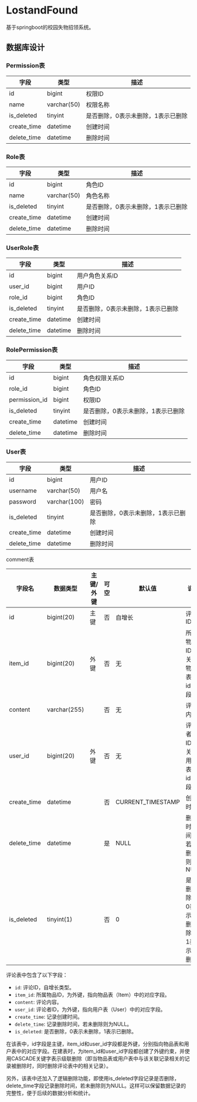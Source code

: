 # LostandFound
基于springboot的校园失物招领系统。
## 数据库设计
### Permission表

| 字段        | 类型        | 描述                               |
| ----------- | ----------- | ---------------------------------- |
| id          | bigint      | 权限ID                             |
| name        | varchar(50) | 权限名称                           |
| is_deleted  | tinyint     | 是否删除，0表示未删除，1表示已删除 |
| create_time | datetime    | 创建时间                           |
| delete_time | datetime    | 删除时间                           |

### Role表

| 字段        | 类型        | 描述                               |
| ----------- | ----------- | ---------------------------------- |
| id          | bigint      | 角色ID                             |
| name        | varchar(50) | 角色名称                           |
| is_deleted  | tinyint     | 是否删除，0表示未删除，1表示已删除 |
| create_time | datetime    | 创建时间                           |
| delete_time | datetime    | 删除时间                           |

### UserRole表

| 字段        | 类型     | 描述                               |
| ----------- | -------- | ---------------------------------- |
| id          | bigint   | 用户角色关系ID                     |
| user_id     | bigint   | 用户ID                             |
| role_id     | bigint   | 角色ID                             |
| is_deleted  | tinyint  | 是否删除，0表示未删除，1表示已删除 |
| create_time | datetime | 创建时间                           |
| delete_time | datetime | 删除时间                           |

### RolePermission表

| 字段          | 类型     | 描述                               |
| ------------- | -------- | ---------------------------------- |
| id            | bigint   | 角色权限关系ID                     |
| role_id       | bigint   | 角色ID                             |
| permission_id | bigint   | 权限ID                             |
| is_deleted    | tinyint  | 是否删除，0表示未删除，1表示已删除 |
| create_time   | datetime | 创建时间                           |
| delete_time   | datetime | 删除时间                           |

### User表

| 字段        | 类型         | 描述                               |
| ----------- | ------------ | ---------------------------------- |
| id          | bigint       | 用户ID                             |
| username    | varchar(50)  | 用户名                             |
| password    | varchar(100) | 密码                               |
| is_deleted  | tinyint      | 是否删除，0表示未删除，1表示已删除 |
| create_time | datetime     | 创建时间                           |
| delete_time | datetime     | 删除时间                           |



comment表

| 字段名      | 数据类型     | 主键/外键 | 可空 | 默认值            | 说明                               |
| ----------- | ------------ | --------- | ---- | ----------------- | ---------------------------------- |
| id          | bigint(20)   | 主键      | 否   | 自增长            | 评论ID                             |
| item_id     | bigint(20)   | 外键      | 否   | 无                | 所属物品ID，关联物品表的id字段     |
| content     | varchar(255) |           | 否   | 无                | 评论内容                           |
| user_id     | bigint(20)   | 外键      | 否   | 无                | 评论者ID，关联用户表的id字段       |
| create_time | datetime     |           | 否   | CURRENT_TIMESTAMP | 创建时间                           |
| delete_time | datetime     |           | 是   | NULL              | 删除时间，若未删除则为NULL         |
| is_deleted  | tinyint(1)   |           | 否   | 0                 | 是否删除，0表示未删除，1表示已删除 |

评论表中包含了以下字段：

- `id`: 评论ID，自增长类型。
- `item_id`: 所属物品ID，为外键，指向物品表（Item）中的对应字段。
- `content`: 评论内容。
- `user_id`: 评论者ID，为外键，指向用户表（User）中的对应字段。
- `create_time`: 记录创建时间。
- `delete_time`: 记录删除时间，若未删除则为NULL。
- `is_deleted`: 是否删除，0表示未删除，1表示已删除。

在该表中，id字段是主键，item_id和user_id字段都是外键，分别指向物品表和用户表中的对应字段。在建表时，为item_id和user_id字段都创建了外键约束，并使用CASCADE关键字表示级联删除（即当物品表或用户表中与该关联记录相关的记录被删除时，同时删除评论表中的相关记录）。

另外，该表中还加入了逻辑删除功能，即使用is_deleted字段记录是否删除，delete_time字段记录删除时间，若未删除则为NULL。这样可以保留数据记录的完整性，便于后续的数据分析和统计。
